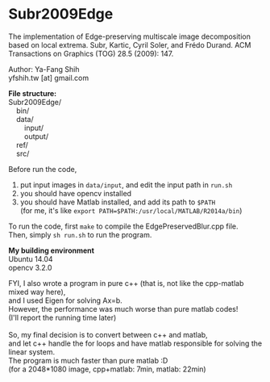 # Subr2009Edge
The implementation of Edge-preserving multiscale image decomposition based on local extrema. Subr, Kartic, Cyril Soler, and Frédo Durand. ACM Transactions on Graphics (TOG) 28.5 (2009): 147.<br />

Author: Ya-Fang Shih<br />
yfshih.tw [at] gmail.com<br />

**File structure:** <br />
Subr2009Edge/ <br />
&nbsp;&nbsp;&nbsp;&nbsp;bin/ <br /> 
&nbsp;&nbsp;&nbsp;&nbsp;data/ <br />
&nbsp;&nbsp;&nbsp;&nbsp;&nbsp;&nbsp;&nbsp;&nbsp;input/ <br />
&nbsp;&nbsp;&nbsp;&nbsp;&nbsp;&nbsp;&nbsp;&nbsp;output/ <br />
&nbsp;&nbsp;&nbsp;&nbsp;ref/ <br />
&nbsp;&nbsp;&nbsp;&nbsp;src/ <br />
  
Before run the code,  <br />
1) put input images in `data/input`, and edit the input path in `run.sh`  <br />
2) you should have opencv installed <br />
3) you should have Matlab installed, and add its path to `$PATH`  <br />
(for me, it's like `export PATH=$PATH:/usr/local/MATLAB/R2014a/bin`)  <br />
  
To run the code, first `make` to compile the EdgePreservedBlur.cpp file.  <br />
Then, simply `sh run.sh` to run the program.  <br />

**My building environment**<br />
Ubuntu 14.04<br />
opencv 3.2.0<br />

FYI, I also wrote a program in pure c++ (that is, not like the cpp-matlab mixed way here),  <br />
and I used Eigen for solving Ax=b.  <br />
However, the performance was much worse than pure matlab codes!  <br />
(I'll report the running time later)  <br /><br />
So, my final decision is to convert between c++ and matlab,  <br />
and let c++ handle the for loops and have matlab responsible for solving the linear system.  <br />
The program is much faster than pure matlab :D <br />
(for a 2048\*1080 image, cpp+matlab: 7min, matlab: 22min)  <br />
